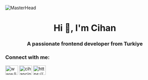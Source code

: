 ![MasterHead](https://media.licdn.com/dms/image/v2/D4D16AQEyJwIdMFihBA/profile-displaybackgroundimage-shrink_350_1400/profile-displaybackgroundimage-shrink_350_1400/0/1728771398101?e=1733961600&v=beta&t=3bmzPwS16cHiAWv91KD7LNyFYwZgO2cCrn0kfvS5DEc)



<h1 align="center">Hi 👋, I'm Cihan</h1>
<h3 align="center">A passionate frontend developer from Turkiye</h3>

<h3 align="left">Connect with me:</h3>
<p align="left">
<a href="https://linkedin.com/in/www.linkedin.com/in/cihancini" target="blank"><img align="center" src="https://raw.githubusercontent.com/rahuldkjain/github-profile-readme-generator/master/src/images/icons/Social/linked-in-alt.svg" alt="www.linkedin.com/in/cihancini" height="30" width="40" /></a>
<a href="https://instagram.com/cihancini" target="blank"><img align="center" src="https://raw.githubusercontent.com/rahuldkjain/github-profile-readme-generator/master/src/images/icons/Social/instagram.svg" alt="cihancini" height="30" width="40" /></a>
<a href="https://discord.gg/https://discord.gg/ortakfrekanslar" target="blank"><img align="center" src="https://raw.githubusercontent.com/rahuldkjain/github-profile-readme-generator/master/src/images/icons/Social/discord.svg" alt="https://discord.gg/ortakfrekanslar" height="30" width="40" /></a>
</p>
